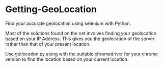 # Getting-GeoLocation
Find your accurate geolocation using selenium with Python. 

Most of the solutions found on the net involves finding your geolocation based on your IP Address. This gives you the geolocation of the server rather than that of your present location. 

Use getlocation.py along with the suitable chromedriver for your chrome version to find the location based on your current location. 

